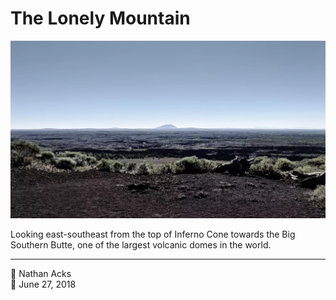 # The Lonely Mountain

![Looking out across the top of a scrub-covered cinder cone across a dark lava towards an immense lava dome](assets/059a4efcff823a24c04137d31bd2d3ee.webp)

Looking east-southeast from the top of Inferno Cone towards the Big Southern Butte, one of the largest volcanic domes in the world.

- - - -

<span aria-hidden="true">👤</span> Nathan Acks  
<span aria-hidden="true">📅</span> June 27, 2018
